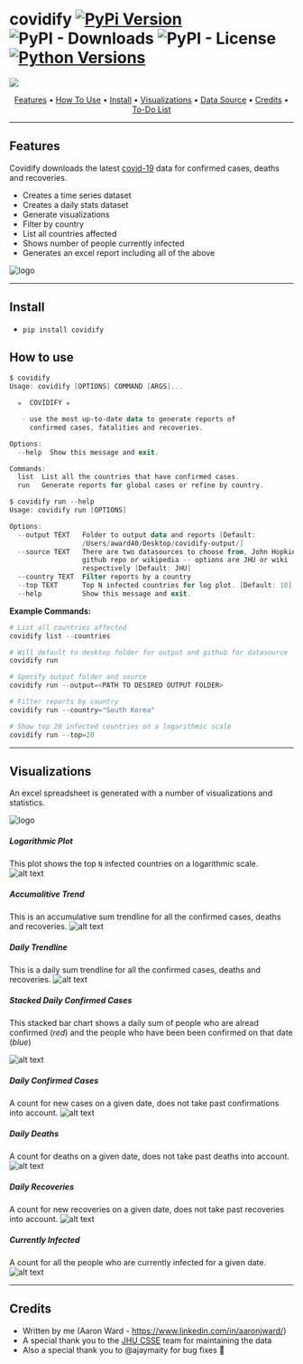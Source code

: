 # covidify  [![PyPi Version](https://img.shields.io/pypi/v/covidify.svg)](https://pypi.python.org/pypi/covidify/) ![PyPI - Downloads](https://img.shields.io/pypi/dm/covidify) ![PyPI - License](https://img.shields.io/pypi/l/covidify?color=yellow) [![Python Versions](https://img.shields.io/pypi/pyversions/yt2mp3.svg)](https://pypi.python.org/pypi/covidify/)
<img src="./resources/default.png"/>

<p align="center">
  <a href="#features">Features</a> •
  <a href="#how-to-use">How To Use</a> •
  <a href="#install">Install</a> •
  <a href="#visualizations">Visualizations</a> •
  <a href="https://github.com/CSSEGISandData/COVID-19">Data Source</a> •
  <a href="#credits">Credits</a> •
  <a href="https://github.com/AaronWard/covidify/projects">To-Do List</a> 
</p>
<hr>


## Features
Covidify downloads the latest [covid-19](https://www.who.int/health-topics/coronavirus) data for confirmed cases, deaths and recoveries. 
- Creates a time series dataset
- Creates a daily stats dataset 
- Generate visualizations
- Filter by country
- List all countries affected
- Shows number of people currently infected
- Generates an excel report including all of the above 

![logo](./resources/run.gif "logo")


<hr>


## Install

- ```pip install covidify```

## How to use

```powershell
$ covidify
Usage: covidify [OPTIONS] COMMAND [ARGS]...

  ☣  COVIDIFY ☣

   - use the most up-to-date data to generate reports of 
     confirmed cases, fatalities and recoveries.

Options:
  --help  Show this message and exit.

Commands:
  list  List all the countries that have confirmed cases.
  run   Generate reports for global cases or refine by country.
```

```powershell
$ covidify run --help
Usage: covidify run [OPTIONS]

Options:
  --output TEXT   Folder to output data and reports [Default:
                  /Users/award40/Desktop/covidify-output/]
  --source TEXT   There are two datasources to choose from, John Hopkins
                  github repo or wikipedia -- options are JHU or wiki
                  respectively [Default: JHU]
  --country TEXT  Filter reports by a country
  --top TEXT      Top N infected countries for log plot. [Default: 10]
  --help          Show this message and exit.
```


**Example Commands:**

```powershell
# List all countries affected 
covidify list --countries
```

```powershell
# Will default to desktop folder for output and github for datasource
covidify run 
```


```powershell
# Specify output folder and source
covidify run --output=<PATH TO DESIRED OUTPUT FOLDER>
```

```powershell
# Filter reports by country
covidify run --country="South Korea"
```

```powershell
# Show top 20 infected countries on a logarithmic scale
covidify run --top=20
```

<hr>

## Visualizations
An excel spreadsheet is generated with a number of visualizations and statistics.

![logo](./resources/report.gif "logo")


##### Logarithmic Plot

This plot shows the top `N` infected countries on a logarithmic scale.
![alt text](./reports/images/confirmed_log.png)


##### Accumalitive Trend

This is an accumulative sum trendline for all the confirmed cases, deaths and recoveries.
![alt text](./reports/images/confirmed_trendline.png)

##### Daily Trendline

This is a daily sum trendline for all the confirmed cases, deaths and recoveries.
![alt text](./reports/images/new_confirmed_cases_trendline.png)

##### Stacked Daily Confirmed Cases

This stacked bar chart shows a daily sum of people who are alread confirmed (<i>red</i>) and the people who have been been confirmed on that date (<i>blue</i>)

![alt text](./reports/images/confirmed_cases_stacked_bar.png "Number of people actually with the virus for each day")


##### Daily Confirmed Cases

A count for new cases on a given date, does not take past confirmations into account. 
![alt text](./reports/images/new_confirmed_cases_bar.png)

##### Daily Deaths

A count for deaths on a given date, does not take past deaths into account. 
![alt text](./reports/images/new_deaths_bar.png)

##### Daily Recoveries

A count for new recoveries on a given date, does not take past recoveries into account. 
![alt text](./reports/images/new_recoveries_bar.png)

##### Currently Infected

A count for all the people who are currently infected for a given date.
![alt text](./reports/images/currently_infected_bar.png)


<hr>

## Credits
- Written by me (Aaron Ward  - https://www.linkedin.com/in/aaronjward/)
- A special thank you to the [JHU CSSE](https://systems.jhu.edu/) team for maintaining the data
- Also a special thank you to @ajaymaity for bug fixes 🎉